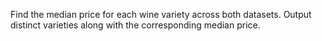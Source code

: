 Find the median price for each wine variety across both datasets.
Output distinct varieties along with the corresponding median price.